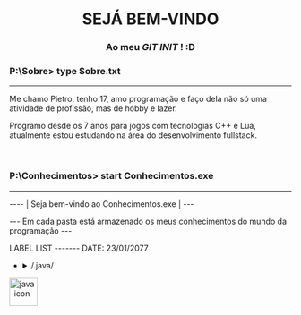 

<h1 align="center">SEJÁ BEM-VINDO</h1>
<h3 align="center">Ao meu <i> GIT INIT</i> ! :D</h3>
<h3>P:\Sobre> type Sobre.txt</h3>

___


<p>Me chamo Pietro, tenho 17, amo programação e faço dela não só uma atividade de profissão, mas de hobby e lazer. 
  
Programo desde os 7 anos para jogos com tecnologias C++ e Lua, atualmente estou estudando na área do desenvolvimento fullstack.
</p>

<br>

<h3>P:\Conhecimentos> start Conhecimentos.exe</h3>

___

<p> ---- | Seja bem-vindo ao Conhecimentos.exe | --- </p>
<p> --- Em cada pasta está armazenado os meus conhecimentos do mundo da programação --- </p>
<p> LABEL LIST ------- DATE: 23/01/2077</p>

<ul>
<li><details>
  <summary> /.java/ </summary>
  <p>START ------ </p>
  <p>SOBRE A LINGUAGEM: Uma consolídada linguagem de programação para todos os tipos de software e porte</p>
  <p>EXPERÍENCIA: Com a certificação Oracle Foundations, muita prática e café...(se você me entende ;) ) venho melhorando e aprimorando meus conhecimentos em Java focando em criação de software desktop </p>p
</details></li>

</ul>
<a href='https://postimg.cc/YvSGR653' target='_blank'><img height="50px" width="50px" src='https://i.postimg.cc/YvSGR653/java-icon.png' border='0' alt='java-icon'/></a>
